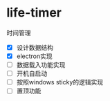 # life-timer
时间管理

- [X] 设计数据结构
- [X] electron实现
- [ ] 数据载入功能实现
- [ ] 开机自启动
- [ ] 按照windows sticky的逻辑实现
- [ ] 置顶功能
